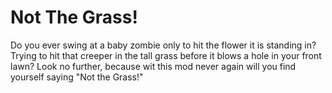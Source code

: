 # Not The Grass!

Do you ever swing at a baby zombie only to hit the flower it is standing in? Trying to hit that creeper in the tall grass before it blows a hole in your front lawn? Look no further, because wit this mod never again will you find yourself saying "Not the Grass!"